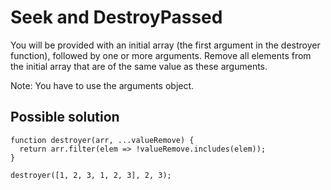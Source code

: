 # Seek and DestroyPassed

You will be provided with an initial array (the first argument in the destroyer function), followed by one or more arguments. Remove all elements from the initial array that are of the same value as these arguments.

Note: You have to use the arguments object.
## Possible solution

```
function destroyer(arr, ...valueRemove) {
  return arr.filter(elem => !valueRemove.includes(elem));
}

destroyer([1, 2, 3, 1, 2, 3], 2, 3);

```